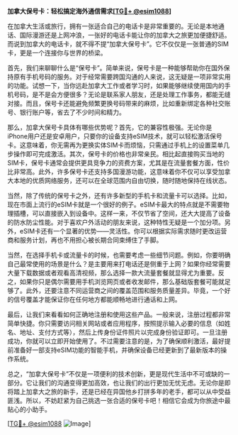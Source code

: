 **加拿大保号卡：轻松搞定海外通信需求[[TG💪+ @esim1088](https://t.me/s/esim1088)]**

在加拿大生活或旅行，拥有一张适合自己的电话卡是非常重要的。无论是本地通话、国际漫游还是上网冲浪，一张好的电话卡能让你的加拿大之旅更加便捷舒适。而说到加拿大的电话卡，就不得不提“加拿大保号卡”。它不仅仅是一张普通的SIM卡，更是一个连接你与世界的桥梁。

首先，我们来聊聊什么是“保号卡”。简单来说，保号卡是一种能够帮助你在国外保持原有手机号码的服务。对于经常需要跨国沟通的人来说，这无疑是一项非常实用的功能。试想一下，当你远赴加拿大工作或者学习时，如果能够继续使用国内的手机号码，是不是会方便很多？无论是联系家人朋友，还是处理工作事务，都能无缝对接。而且，保号卡还能避免频繁更换号码带来的麻烦，比如重新绑定各种社交账号、银行账户等，省去了不少时间和精力。

那么，加拿大保号卡具体有哪些优势呢？首先，它的兼容性极强。无论你是iPhone用户还是安卓用户，只要你的设备支持eSIM技术，就可以轻松激活保号卡。这意味着，你无需再为更换实体SIM卡而烦恼，只需通过手机上的设置菜单几步操作即可完成激活。其次，保号卡的价格也非常亲民。相比起直接购买当地的SIM卡，保号卡通常会提供更具竞争力的资费方案，尤其是在流量套餐方面，性价比非常高。此外，许多保号卡还支持多国漫游功能，这意味着你不仅可以享受加拿大本地的优质网络服务，还可以在全球范围内自由切换，随时随地保持在线状态。

当然，除了传统的保号卡之外，还有许多新型的手机卡和流量卡可以选择。比如，现在市面上流行的eSIM卡就是一个很好的例子。eSIM卡最大的特点就是不需要物理插槽，可以直接嵌入到设备中。这样一来，不仅节省了空间，还大大提高了设备的防水防尘性能。对于喜欢户外活动的朋友来说，这种特性无疑是一个加分项。另外，eSIM卡还有一个显著的优势——灵活性。你可以根据实际需求随时更改运营商和服务计划，再也不用担心被长期合同束缚住了手脚。

当然，在选择手机卡或流量卡的时候，也需要考虑一些细节问题。例如，你要明确自己最常使用的场景是什么？是主要用来打电话还是侧重于上网？如果你经常需要大量下载数据或者观看高清视频，那么选择一款大流量套餐就显得尤为重要。反之，如果你只是偶尔需要用手机浏览网页或者收发邮件，那么基础版套餐可能就足够了。此外，还要注意不同运营商之间的覆盖范围和服务质量差异。毕竟，一个好的信号覆盖才能保证你在任何地方都能顺畅地进行通话和上网。

最后，让我们来看看如何正确地注册和使用这些产品。一般来说，注册过程都非常简单快捷。你只需要访问相关网站或者应用程序，按照提示输入必要的信息（如姓名、地址、支付方式等），然后上传身份证件照片以完成身份验证即可。一旦注册成功，你就可以立即开始使用了。不过需要注意的是，为了确保顺利激活，最好提前准备好一部支持eSIM功能的智能手机，并确保设备已经更新到了最新版本的操作系统。

总之，“加拿大保号卡”不仅是一项便利的技术创新，更是现代生活中不可或缺的一部分。它让我们的沟通变得更加高效，也让我们的出行更加无忧无虑。无论你是即将踏上加拿大之旅的新手，还是已经在异国他乡打拼多年的老手，都可以从中受益匪浅。所以，不妨赶紧为自己挑选一张合适的保号卡吧！相信它会成为你旅途中最贴心的小助手。

[[TG💪+ @esim1088](https://t.me/s/esim1088) ![Image](https://i.postimg.cc/4NQfJmqS/Snipaste-2025-05-13-00-14-12.png)]